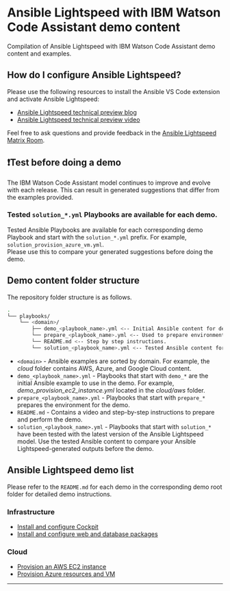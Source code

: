 # Ansible Lightspeed with IBM Watson Code Assistant demo content

Compilation of Ansible Lightspeed with IBM Watson Code Assistant demo content and examples.

## How do I configure Ansible Lightspeed?

Please use the following resources to install the Ansible VS Code extension and activate Ansible Lightspeed:

* [Ansible Lightspeed technical preview blog](https://www.ansible.com/blog/welcome-to-the-ansible-lightspeed-technical-preview)
* [Ansible Lightspeed technical preview video](https://youtu.be/yfXcGB7l0II)

Feel free to ask questions and provide feedback in the [Ansible Lightspeed Matrix Room](https://matrix.to/#/#lightspeed:ansible.com).

## ❗️Test before doing a demo

The IBM Watson Code Assistant model continues to improve and evolve with each release. This can result in generated suggestions that differ from the examples provided.

### Tested `solution_*.yml` Playbooks are available for each demo.

Tested Ansible Playbooks are available for each corresponding demo Playbook and start with the `solution_*.yml` prefix. For example, `solution_provision_azure_vm.yml`.  
Please use this to compare your generated suggestions before doing the demo.

## Demo content folder structure

The repository folder structure is as follows.

```bash
.
└── playbooks/
    └── <domain>/
        ├── demo_<playbook_name>.yml <-- Initial Ansible content for demo.
        └── prepare_<playbook_name>.yml <-- Used to prepare environment for demo.
        └── README.md <-- Step by step instructions.
        └── solution_<playbook_name>.yml <-- Tested Ansible content for comparison.
```

* `<domain>` - Ansible examples are sorted by domain. For example, the _cloud_ folder contains AWS, Azure, and Google Cloud content.
* `demo_<playbook_name>.yml` - Playbooks that start with `demo_*` are the initial Ansible example to use in the demo. For example, _demo_provision_ec2_instance.yml_ located in the _cloud/aws_ folder.
* `prepare_<playbook_name>.yml` - Playbooks that start with `prepare_*` prepares the environment for the demo.
* `README.md` - Contains a video and step-by-step instructions to prepare and perform the demo.
* `solution_<playbook_name>.yml` - Playbooks that start with `solution_*` have been tested with the latest version of the Ansible Lightspeed model. Use the tested Ansible content to compare your Ansible Lightspeed-generated outputs before the demo.

## Ansible Lightspeed demo list

Please refer to the `README.md` for each demo in the corresponding demo root folder for detailed demo instructions.

### Infrastructure

* [Install and configure Cockpit](./playbooks/infra/install_cockpit/README.md)
* [Install and configure web and database packages](./playbooks/infra/install_web_and_db/README.md)

### Cloud

* [Provision an AWS EC2 instance](./playbooks/cloud/aws/README.md)
* [Provision Azure resources and VM](./playbooks/cloud/azure/README.md)


---
